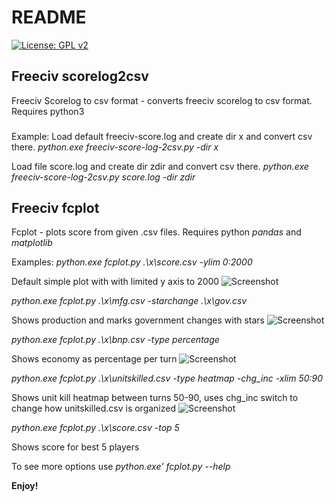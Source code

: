 # README
[![License: GPL v2](https://img.shields.io/badge/License-GPL%20v2-blue.svg)](https://www.gnu.org/licenses/old-licenses/gpl-2.0.en.html)

## Freeciv scorelog2csv
 Freeciv Scorelog to csv format - converts freeciv scorelog to csv format.
 Requires python3
###
Example:
Load default freeciv-score.log and create dir x and convert csv there.
*python.exe freeciv-score-log-2csv.py -dir x*

Load file score.log and create dir zdir and convert csv there.
*python.exe freeciv-score-log-2csv.py score.log -dir zdir*


## Freeciv fcplot
 Fcplot - plots score from given .csv files. Requires python *pandas* and *matplotlib*

Examples:
*python.exe fcplot.py .\x\score.csv -ylim 0:2000*

Default simple plot with with limited y axis to 2000
![Screenshot](https://user-images.githubusercontent.com/43116166/94064106-71ff8580-fde9-11ea-801e-cc819fffc372.png)

*python.exe fcplot.py .\x\mfg.csv -starchange .\x\gov.csv*

Shows production and marks government changes with stars
![Screenshot](https://user-images.githubusercontent.com/43116166/94064107-71ff8580-fde9-11ea-9dc4-60b95ec53a55.png)

*python.exe fcplot.py .\x\bnp.csv -type percentage*

Shows economy as percentage per turn
![Screenshot](https://user-images.githubusercontent.com/43116166/94064108-72981c00-fde9-11ea-886b-066d559f47da.png)

*python.exe fcplot.py .\x\unitskilled.csv -type heatmap -chg_inc -xlim 50:90*

Shows unit kill heatmap between turns 50-90, uses chg_inc switch to change how unitskilled.csv is organized
![Screenshot](https://user-images.githubusercontent.com/43116166/94064103-70ce5880-fde9-11ea-86ca-9c4f869824f0.png)

*python.exe fcplot.py .\x\score.csv -top 5*

Shows score for best 5 players

To see more options use *python.exe' fcplot.py --help*


 **Enjoy!**